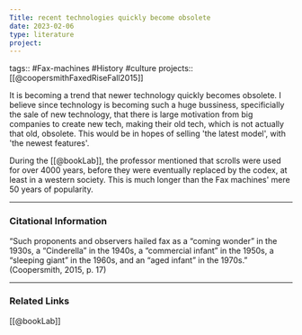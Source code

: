 ```yaml
---
Title: recent technologies quickly become obsolete
date: 2023-02-06
type: literature
project:
---
```

tags:: #Fax-machines #History #culture 
projects::[[@coopersmithFaxedRiseFall2015]]

It is becoming a trend that newer technology quickly becomes obsolete. I believe since technology is becoming such a huge bussiness, specificially the sale of new technology, that there is large motivation from big companies to create new tech, making their old tech, which is not actually that old, obsolete. This would be in hopes of selling 'the latest model', with 'the newest features'. 

During the [[@bookLab]], the professor mentioned that scrolls were used for over 4000 years, before they were eventually replaced by the codex, at least in a western society. This is much longer than the Fax machines' mere 50 years of popularity. 

---
### Citational Information

“Such proponents and observers hailed fax as a “coming wonder” in the 1930s, a “Cinderella” in the 1940s, a “commercial infant” in the 1950s, a “sleeping giant” in the 1960s, and an “aged infant” in the 1970s.” (Coopersmith, 2015, p. 17) 

---

### Related Links

[[@bookLab]]
